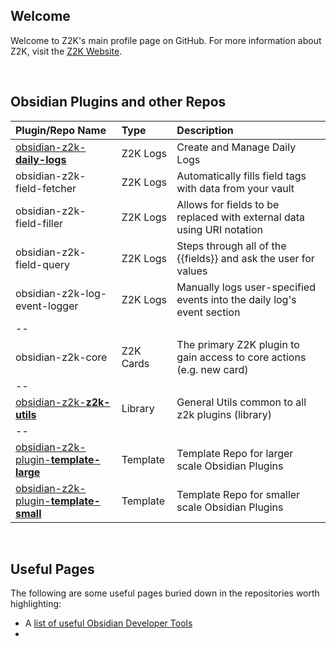 ## Welcome
Welcome to Z2K's main profile page on GitHub. For more information about Z2K, visit the [Z2K Website](https://z2k.dev).

&nbsp;
## Obsidian Plugins and other Repos

| Plugin/Repo Name              | Type      | Description                                                            |
| :---------------------------- | :-------- | :--------------------------------------------------------------------- |
| [obsidian-z2k-**daily-logs**](https://github.com/z2k-gwp/obsidian-z2k-daily-logs)                       | Z2K Logs | Create and Manage Daily Logs                      | 
| obsidian-z2k-field-fetcher    | Z2K Logs  | Automatically fills field tags with data from your vault               |
| obsidian-z2k-field-filler     | Z2K Logs  | Allows for fields to be replaced with external data using URI notation |
| obsidian-z2k-field-query      | Z2K Logs  | Steps through all of the {{fields}} and ask the user for values        |
| obsidian-z2k-log-event-logger | Z2K Logs  | Manually logs user-specified events into the daily log's event section |
| --                            |           |                                                                        |
| obsidian-z2k-core             | Z2K Cards | The primary Z2K plugin to gain access to core actions (e.g. new card)  |
| --                            |           |                                                                        |
| [obsidian-z2k-**z2k-utils**](https://github.com/z2k-gwp/obsidian-z2k-utils)                             | Library  | General Utils common to all z2k plugins (library) |
| --                                                                                                      |          |                                                   |
| [obsidian-z2k-plugin-**template-large**](https://github.com/z2k-gwp/obsidian-z2k-plugin-template-large) | Template | Template Repo for larger scale Obsidian Plugins   |
| [obsidian-z2k-plugin-**template-small**](https://github.com/z2k-gwp/obsidian-z2k-plugin-template-small) | Template | Template Repo for smaller scale Obsidian Plugins  |

&nbsp;
## Useful Pages
The following are some useful pages buried down in the repositories worth highlighting:
- A [list of useful Obsidian Developer Tools](https://github.com/z2k-gwp/obsidian-z2k-plugin-template-small/wiki/Useful-Developer-Tools)
- 
